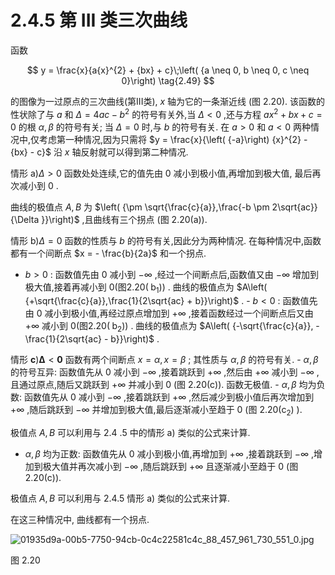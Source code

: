 # 2.4.5 第 III 类三次曲线

函数

$$
y = \frac{x}{a{x}^{2} + {bx} + c}\;\left( {a \neq  0, b \neq  0, c \neq  0}\right)  \tag{2.49}
$$

的图像为一过原点的三次曲线(第III类), $x$ 轴为它的一条渐近线 (图 2.20). 该函数的性状除了与 $a$ 和 $\Delta  = {4ac} - {b}^{2}$ 的符号有关外,当 $\Delta  < 0$ ,还与方程 $a{x}^{2} + {bx} + c = 0$ 的根 $\alpha ,\beta$ 的符号有关; 当 $\Delta  = 0$ 时,与 $b$ 的符号有关. 在 $a > 0$ 和 $a < 0$ 两种情况中,仅考虑第一种情况,因为只需将 $y = \frac{x}{\left( {-a}\right) {x}^{2} - {bx} - c}$ 沿 $x$ 轴反射就可以得到第二种情况.

情形 $\mathrm{a})\Delta  > 0$ 函数处处连续,它的值先由 0 减小到极小值,再增加到极大值, 最后再次减小到 0 .

曲线的极值点 $A, B$ 为 $\left( {\pm \sqrt{\frac{c}{a}},\frac{-b \pm  2\sqrt{ac}}{\Delta }}\right)$ ,且曲线有三个拐点 (图 2.20(a)).

情形 $\mathrm{b})\Delta  = 0$ 函数的性质与 $b$ 的符号有关,因此分为两种情况. 在每种情况中,函数都有一个间断点 $x =  - \frac{b}{2a}$ 和一个拐点.

- $b > 0$ : 函数值先由 0 减小到 $- \infty$ ,经过一个间断点后,函数值又由 $- \infty$ 增加到极大值,接着再减小到 $0\left( {\text{图}{2.20}\left( {\mathrm{\;b}}_{1}\right) }\right)$ . 曲线的极值点为 $A\left( {+\sqrt{\frac{c}{a}},\frac{1}{2\sqrt{ac} + b}}\right)$ . - $b < 0$ : 函数值先由 0 减小到极小值,再经过原点增加到 $+ \infty$ ,接着函数经过一个间断点后又由 $+ \infty$ 减小到 $0\left( {\text{图}{2.20}\left( {\mathrm{\;b}}_{2}\right) }\right)$ . 曲线的极值点为 $A\left( {-\sqrt{\frac{c}{a}}, - \frac{1}{2\sqrt{ac} - b}}\right)$ .

情形 $\mathbf{c})\mathbf{\Delta } < \mathbf{0}$ 函数有两个间断点 $x = \alpha , x = \beta$ ; 其性质与 $\alpha ,\beta$ 的符号有关. - $\alpha ,\beta$ 的符号互异: 函数值先从 0 减小到 $- \infty$ ,接着跳跃到 $+ \infty$ ,然后由 $+ \infty$ 减小到 $- \infty$ ,且通过原点,随后又跳跃到 $+ \infty$ 并减小到 0 (图 2.20(c)). 函数无极值. - $\alpha ,\beta$ 均为负数: 函数值先从 0 减小到 $- \infty$ ,接着跳跃到 $+ \infty$ ,然后减少到极小值后再次增加到 $+ \infty$ ,随后跳跃到 $- \infty$ 并增加到极大值,最后逐渐减小至趋于 0 (图 ${2.20}\left( {\mathrm{c}}_{2}\right)$ ).

极值点 $A, B$ 可以利用与 2.4 .5 中的情形 a) 类似的公式来计算.

- $\alpha ,\beta$ 均为正数: 函数值先从 0 减小到极小值,再增加到 $+ \infty$ ,接着跳跃到 $- \infty$ ,增加到极大值并再次减小到 $- \infty$ ,随后跳跃到 $+ \infty$ 且逐渐减小至趋于 0 (图 2.20(c)).

极值点 $A, B$ 可以利用与 2.4.5 情形 a) 类似的公式来计算.

在这三种情况中, 曲线都有一个拐点.

![01935d9a-00b5-7750-94cb-0c4c22581c4c_88_457_961_730_551_0.jpg](/images/01935d9a-00b5-7750-94cb-0c4c22581c4c_88_457_961_730_551_0.jpg)

图 2.20
